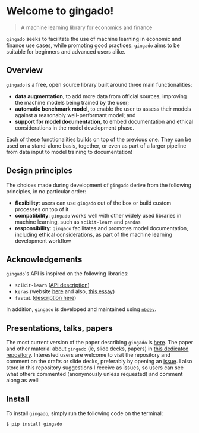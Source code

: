 # Welcome to gingado!
> A machine learning library for economics and finance


`gingado` seeks to facilitate the use of machine learning in economic and finance use cases, while promoting good practices. `gingado` aims to be suitable for beginners and advanced users alike.

## Overview

`gingado` is a free, open source library built around three main functionalities:
* **data augmentation**, to add more data from official sources, improving the machine models being trained by the user;
* **automatic benchmark model**, to enable the user to assess their models against a reasonably well-performant model; and
* **support for model documentation**, to embed documentation and ethical considerations in the model development phase.

Each of these functionalities builds on top of the previous one. They can be used on a stand-alone basis, together, or even as part of a larger pipeline from data input to model training to documentation!

## Design principles

The choices made during development of `gingado` derive from the following principles, in no particular order:
* **flexibility**: users can use `gingado` out of the box or build custom processes on top of it
* **compatibility**: `gingado` works well with other widely used libraries in machine learning, such as `scikit-learn` and `pandas`
* **responsibility**: `gingado` facilitates and promotes model documentation, including ethical considerations, as part of the machine learning development workflow

## Acknowledgements

`gingado`'s API is inspired on the following libraries:
* `scikit-learn` ([API description](https://arxiv.org/abs/1309.0238))
* `keras` (website [here](https://keras.io/about/) and also, [this essay](https://medium.com/s/story/notes-to-myself-on-software-engineering-c890f16f4e4d))
* `fastai` ([description here](https://www.mdpi.com/2078-2489/11/2/108))

In addition, `gingado` is developed and maintained using [`nbdev`](https://nbdev.fast.ai).

## Presentations, talks, papers

The most current version of the paper describing `gingado` is [here](https://github.com/dkgaraujo/gingado_comms/blob/main/gingado.pdf). The paper and other material about `gingado` (ie, slide decks, papers) in [this dedicated repository](https://github.com/dkgaraujo/gingado_comms). Interested users are welcome to visit the repository and comment on the drafts or slide decks, preferably by opening an [issue](https://github.com/dkgaraujo/gingado_comms/issues). I also store in this repository suggestions I receive as issues, so users can see what others commented (anonymously unless requested) and comment along as well!

## Install

To install `gingado`, simply run the following code on the terminal:

`$ pip install gingado`
